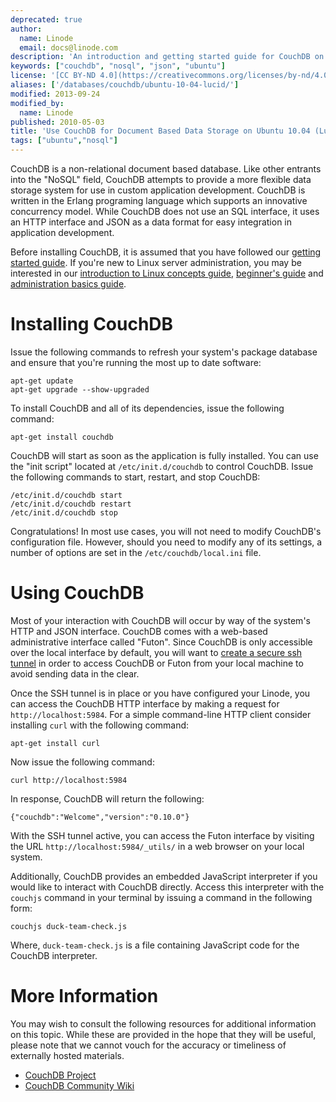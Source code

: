 ```yaml
---
deprecated: true
author:
  name: Linode
  email: docs@linode.com
description: 'An introduction and getting started guide for CouchDB on Ubuntu 10.04 (Lucid) systems.'
keywords: ["couchdb", "nosql", "json", "ubuntu"]
license: '[CC BY-ND 4.0](https://creativecommons.org/licenses/by-nd/4.0)'
aliases: ['/databases/couchdb/ubuntu-10-04-lucid/']
modified: 2013-09-24
modified_by:
  name: Linode
published: 2010-05-03
title: 'Use CouchDB for Document Based Data Storage on Ubuntu 10.04 (Lucid)'
tags: ["ubuntu","nosql"]
---
```




CouchDB is a non-relational document based database. Like other entrants into the "NoSQL" field, CouchDB attempts to provide a more flexible data storage system for use in custom application development. CouchDB is written in the Erlang programing language which supports an innovative concurrency model. While CouchDB does not use an SQL interface, it uses an HTTP interface and JSON as a data format for easy integration in application development.

Before installing CouchDB, it is assumed that you have followed our [getting started guide](/docs/getting-started/). If you're new to Linux server administration, you may be interested in our [introduction to Linux concepts guide](/docs/tools-reference/introduction-to-linux-concepts/), [beginner's guide](/docs/platform/billing-and-support/linode-beginners-guide/) and [administration basics guide](/docs/tools-reference/linux-system-administration-basics/).

# Installing CouchDB

Issue the following commands to refresh your system's package database and ensure that you're running the most up to date software:

    apt-get update
    apt-get upgrade --show-upgraded

To install CouchDB and all of its dependencies, issue the following command:

    apt-get install couchdb

CouchDB will start as soon as the application is fully installed. You can use the "init script" located at `/etc/init.d/couchdb` to control CouchDB. Issue the following commands to start, restart, and stop CouchDB:

    /etc/init.d/couchdb start
    /etc/init.d/couchdb restart
    /etc/init.d/couchdb stop

Congratulations! In most use cases, you will not need to modify CouchDB's configuration file. However, should you need to modify any of its settings, a number of options are set in the `/etc/couchdb/local.ini` file.

# Using CouchDB

Most of your interaction with CouchDB will occur by way of the system's HTTP and JSON interface. CouchDB comes with a web-based administrative interface called "Futon". Since CouchDB is only accessible over the local interface by default, you will want to [create a secure ssh tunnel](/docs/databases/couchdb/access-futon-over-ssh-using-putty-on-windows/) in order to access CouchDB or Futon from your local machine to avoid sending data in the clear.

Once the SSH tunnel is in place or you have configured your Linode, you can access the CouchDB HTTP interface by making a request for `http://localhost:5984`. For a simple command-line HTTP client consider installing `curl` with the following command:

    apt-get install curl

Now issue the following command:

    curl http://localhost:5984

In response, CouchDB will return the following:

    {"couchdb":"Welcome","version":"0.10.0"}

With the SSH tunnel active, you can access the Futon interface by visiting the URL `http://localhost:5984/_utils/` in a web browser on your local system.

Additionally, CouchDB provides an embedded JavaScript interpreter if you would like to interact with CouchDB directly. Access this interpreter with the `couchjs` command in your terminal by issuing a command in the following form:

    couchjs duck-team-check.js

Where, `duck-team-check.js` is a file containing JavaScript code for the CouchDB interpreter.

# More Information

You may wish to consult the following resources for additional information on this topic. While these are provided in the hope that they will be useful, please note that we cannot vouch for the accuracy or timeliness of externally hosted materials.

- [CouchDB Project](http://couchdb.apache.org/)
- [CouchDB Community Wiki](http://wiki.apache.org/couchdb/)




